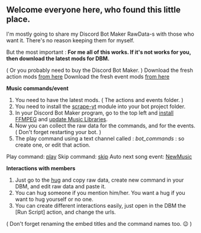 ## Welcome everyone here, who found this little place. ##

I'm mostly going to share my Discord Bot Maker RawData-s with those who want it. There's no reason keeping them for myself.

But the most important : **For me all of this works. If it's not works for you, then download the latest mods for DBM.**

( Or you probably need to buy the Discord Bot Maker. )
Download the fresh action mods [from here](https://dbm-network.github.io/download-git/#/home?url=https:%2F%2Fgithub.com%2Fdbm-network%2Fmods%2Ftree%2Fmaster%2Factions)
Download the fresh event mods [from here](https://dbm-network.github.io/download-git/#/home?url=https:%2F%2Fgithub.com%2Fdbm-network%2Fmods%2Ftree%2Fmaster%2Fevents)





**Music commands/event**
1. You need to have the latest mods. ( The actions and events folder. )
2. You need to install the [scrape-yt](https://www.npmjs.com/package/scrape-yt) module into your bot project folder.
3. In your Discord Bot Maker program, go to the top left and [install FFMPEG](https://i.ibb.co/rFNLxS3/install-FFMPEG.png) and [update Music Libraries](https://i.ibb.co/f2mKX2Y/update-musiclibraries.png).
4. Now you can collect the raw data for the commands, and for the events. ( Don't forget restarting your bot. )
5. The play command using a text channel called : *bot_commands* : so create one, or edit that action.

Play command: [play](https://github.com/ForestTea/foresttea/blob/main/Commands/play)
Skip command: [skip](https://github.com/ForestTea/foresttea/blob/main/Commands/skip)
Auto next song event: [NewMusic](https://github.com/ForestTea/foresttea/blob/main/Events/NewMusic)


**Interactions with members**
1. Just go to the [hug](https://github.com/ForestTea/foresttea/blob/main/Commands/hug) and copy raw data, create new command in your DBM, and edit raw data and paste it.
2. You can hug someone if you mention him/her. You want a hug if you want to hug yourself or no one.
3. You can create different interactions easily, just open in the DBM the [Run Script] action, and change the urls.

( Don't forget renaming the embed titles and the command names too. 😉 )

<!--
**ForestTea/foresttea** is a ✨ _special_ ✨ repository because its `README.md` (this file) appears on your GitHub profile.

Here are some ideas to get you started:

- 🔭 I’m currently working on ...
- 🌱 I’m currently learning ...
- 👯 I’m looking to collaborate on ...
- 🤔 I’m looking for help with ...
- 💬 Ask me about ...
- 📫 How to reach me: ...
- 😄 Pronouns: ...
- ⚡ Fun fact: ...
-->

